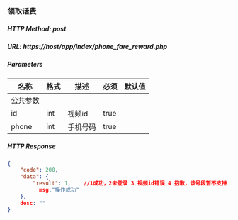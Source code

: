 ### 领取话费

##### HTTP Method: post
##### URL: https://host/app/index/phone_fare_reward.php

#####  Parameters
名称|格式|描述|必须|默认值
---|---|---|---|---
公共参数||||
id|int|视频id|true|
phone|int|手机号码|true|

##### HTTP Response
```json
{
    "code": 200,
    "data": {
        "result": 1,    //1成功，2未登录 3 视频id错误 4 抱歉，该号段暂不支持 5网络繁忙，请重新提交
          msg:"操作成功"
    },
    desc: ""
}